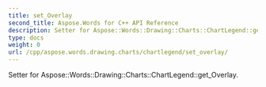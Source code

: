 ```yaml
---
title: set_Overlay
second_title: Aspose.Words for C++ API Reference
description: Setter for Aspose::Words::Drawing::Charts::ChartLegend::get_Overlay. 
type: docs
weight: 0
url: /cpp/aspose.words.drawing.charts/chartlegend/set_overlay/
---
```


Setter for Aspose::Words::Drawing::Charts::ChartLegend::get_Overlay. 

